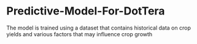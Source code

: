 # Predictive-Model-For-DotTera
 The model is trained using a dataset that contains historical data on crop yields and various factors that may influence crop growth
